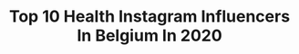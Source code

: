 ---
title: Top 10 Health Instagram Influencers In Belgium In 2020
description: >-
  Find top health Instagram influencers in Belgium in 2020. Most popular hashtags: #ad #belgianblogger #prettylittleiiinspo #igersbelgium.
platform: Instagram
profiles:
  - username: "hi.itsjolienn"
    fullname: >-
      JOLIEN
    location: "Belgium"
    followers: 7666
    engagement: 1079
    commentsToLikes: 0.100878
    avatar: "https://scontent-lhr8-1.cdninstagram.com/v/t51.2885-19/s320x320/79371399_457684621565154_6550669985121828864_n.jpg?_nc_ht=scontent-lhr8-1.cdninstagram.com&_nc_ohc=gIwlqbWqW5AAX9boJyu&oh=46630c0395393218bb1fbe5dd520b605&oe=5EBBA19E"
    verified: false
    hashtags: "#fashionbloggerstyle, #skincareproducts, #skincaretips, #bbloggers"
  - username: "katiadellafaille"
    fullname: >-
      Katia della Faille
    location: "Belgium"
    followers: 7400
    engagement: 1169
    commentsToLikes: 0.056756
    avatar: "https://scontent-ams4-1.cdninstagram.com/v/t51.2885-19/s320x320/52715669_248856259332862_4660064611653910528_n.jpg?_nc_ht=scontent-ams4-1.cdninstagram.com&_nc_ohc=a3fbDaGisCcAX_MyEzW&oh=bbcbecf3aa0fd501fd07329e3cdf084d&oe=5EB88F11"
    verified: false
    hashtags: "#cyclinglife, #inspiration2020, #sundayrunday, #paris"
  - username: "lauralynnsworld"
    fullname: >-
      LAURA ✌🏼
    location: "Belgium"
    followers: 31135
    engagement: 350
    commentsToLikes: 0.106376
    avatar: "https://scontent-amt2-1.cdninstagram.com/v/t51.2885-19/s320x320/92360628_211983510109624_1992932784611524608_n.jpg?_nc_ht=scontent-amt2-1.cdninstagram.com&_nc_ohc=hwXddPCabW8AX-Cy6h_&oh=a03ecd35a5c704ff9b6c5cb8a4182262&oe=5EB9D92D"
    verified: false
    hashtags: "#daretoeatfrozen, #springfashion, #staysafe, #cappuccino"
  - username: "magzzfit"
    fullname: >-
      🌸 MAGALI 🌸
    location: "Belgium"
    followers: 6982
    engagement: 1466
    commentsToLikes: 0.059810
    avatar: "https://scontent-amt2-1.cdninstagram.com/v/t51.2885-19/s320x320/90705633_2523623464569065_4934383571554009088_n.jpg?_nc_ht=scontent-amt2-1.cdninstagram.com&_nc_ohc=NfWibA6GP_kAX80Xz4L&oh=3335af3bbe6c63ec814da7b66cd64c3e&oe=5EBBB422"
    verified: false
    hashtags: "#women, #motivation, #fitnessjourney, #igfitfam"
  - username: "tinepriem"
    fullname: >-
      Tine Priem
    location: "Belgium"
    followers: 42095
    engagement: 429
    commentsToLikes: 0.015603
    avatar: "https://scontent-lhr8-1.cdninstagram.com/v/t51.2885-19/s320x320/92314109_209837990320076_1818184261987991552_n.jpg?_nc_ht=scontent-lhr8-1.cdninstagram.com&_nc_ohc=3KQleu-455sAX-UqeqH&oh=18d96995c374e1955b886ed58600239c&oe=5EB9862B"
    verified: false
    hashtags: "#fitness, #extensions, #newprojectcomingup, #lovemyjob"
  - username: "ellemieke_vermolen"
    fullname: >-
      ELLEMIEKE VERMOLEN
    location: "Belgium"
    followers: 88262
    engagement: 405
    commentsToLikes: 0.036628
    avatar: "https://scontent-lhr8-1.cdninstagram.com/v/t51.2885-19/s320x320/44451562_304293010295463_4368295599062122496_n.jpg?_nc_ht=scontent-lhr8-1.cdninstagram.com&_nc_ohc=jLj1tPePUlIAX_4pG3Z&oh=64c753b23504b912d79d9c41a36a0a25&oe=5EBA8637"
    verified: true
    hashtags: "#newthingsarecoming, #josha, #stormciara, #josha"
  - username: "farahinthesun"
    fullname: >-
      Farah Cuyvers 🐆 Expeditie R.
    location: "Belgium"
    followers: 17640
    engagement: 212
    commentsToLikes: 0.024536
    avatar: "https://scontent-lht6-1.cdninstagram.com/v/t51.2885-19/s320x320/82309517_475717109987592_5656624232667283456_n.jpg?_nc_ht=scontent-lht6-1.cdninstagram.com&_nc_ohc=U1meubisibUAX_2vOQz&oh=3a2646902baeaf04f3044d2aa777a115&oe=5EA50FE0"
    verified: false
    hashtags: "#mvmtspain, #jointhemvmt, #inthefitness, #dreamcometrue"
  - username: "paulienmullaertx"
    fullname: >-
      Paulien 🌸
    location: "Belgium"
    followers: 4282
    engagement: 2214
    commentsToLikes: 0.307153
    avatar: "https://scontent-lhr8-1.cdninstagram.com/v/t51.2885-19/s320x320/84479766_587407252115925_8388805637215092736_n.jpg?_nc_ht=scontent-lhr8-1.cdninstagram.com&_nc_ohc=5-erx_gx8CAAX_E_s_c&oh=b11457cb05ea543da13a650256d8d110&oe=5EB877CF"
    verified: false
    hashtags: "#fitgram, #wiwtoday, #instabruges, #leapyearbirthday"
  - username: "nathaliemeskensofficial"
    fullname: >-
      Nathalie Meskens
    location: "Belgium"
    followers: 201164
    engagement: 983
    commentsToLikes: 0.019378
    avatar: "https://scontent-lhr8-1.cdninstagram.com/v/t51.2885-19/s320x320/14310757_338244533187578_414195245_n.jpg?_nc_ht=scontent-lhr8-1.cdninstagram.com&_nc_ohc=Ci1DyQalh4QAX_lOk0Y&oh=5524d8ed27538690b115ac7bb111b24e&oe=5EBC0B97"
    verified: false
    hashtags: "#samentegencorona, #cybex, #alcoholvrij, #relax"
  - username: "marielifeness"
    fullname: >-
      Marie Thomas
    location: "Belgium"
    followers: 37132
    engagement: 353
    commentsToLikes: 0.084750
    avatar: "https://scontent-amt2-1.cdninstagram.com/v/t51.2885-19/s320x320/80735669_480882126170559_6050720046517321728_n.jpg?_nc_ht=scontent-amt2-1.cdninstagram.com&_nc_ohc=Z9SMm98Gi0QAX9Gm-rC&oh=ed88a0fa9acf2bab6be2fa2421479264&oe=5E8BC6BD"
    verified: false
    hashtags: "#concoursphone, #laptop, #prize, #igersbelgium"
---